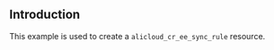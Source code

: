 ## Introduction

This example is used to create a `alicloud_cr_ee_sync_rule` resource.

<!-- BEGIN_TF_DOCS -->

<!-- END_TF_DOCS -->

